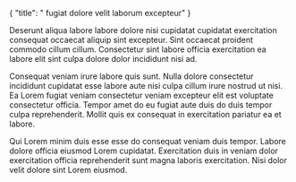 {
  "title": " fugiat dolore velit laborum excepteur"
}

Deserunt aliqua labore labore dolore nisi cupidatat cupidatat exercitation consequat occaecat aliquip sint excepteur. Sint occaecat proident commodo cillum cillum. Consectetur sint labore officia exercitation ea labore elit sint culpa dolore dolor incididunt nisi ad.

Consequat veniam irure labore quis sunt. Nulla dolore consectetur incididunt cupidatat esse labore aute nisi culpa cillum irure nostrud ut nisi. Ea Lorem fugiat veniam consectetur veniam excepteur elit est voluptate consectetur officia. Tempor amet do eu fugiat aute duis do duis tempor culpa reprehenderit. Mollit quis ex consequat in exercitation pariatur ea et labore.

Qui Lorem minim duis esse esse do consequat veniam duis tempor. Labore dolore officia eiusmod Lorem cupidatat. Exercitation duis in veniam dolor exercitation officia reprehenderit sunt magna laboris exercitation. Nisi dolor velit dolore sint Lorem eiusmod.